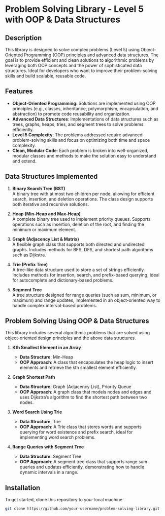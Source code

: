 # Problem Solving Library - Level 5 with OOP & Data Structures

## Description

This library is designed to solve complex problems (Level 5) using Object-Oriented Programming (OOP) principles and advanced data structures. The goal is to provide efficient and clean solutions to algorithmic problems by leveraging both OOP concepts and the power of sophisticated data structures. Ideal for developers who want to improve their problem-solving skills and build scalable, reusable code.

## Features

- **Object-Oriented Programming**: Solutions are implemented using OOP principles (e.g., classes, inheritance, polymorphism, encapsulation, and abstraction) to promote code reusability and organization.
- **Advanced Data Structures**: Implementations of data structures such as trees, graphs, heaps, tries, and segment trees to solve problems efficiently.
- **Level 5 Complexity**: The problems addressed require advanced problem-solving skills and focus on optimizing both time and space complexity.
- **Clean, Modular Code**: Each problem is broken into well-organized, modular classes and methods to make the solution easy to understand and extend.

## Data Structures Implemented

1. **Binary Search Tree (BST)**  
   A binary tree with at most two children per node, allowing for efficient search, insertion, and deletion operations. The class design supports both iterative and recursive solutions.

2. **Heap (Min-Heap and Max-Heap)**  
   A complete binary tree used to implement priority queues. Supports operations such as insertion, deletion of the root, and finding the minimum or maximum element.

3. **Graph (Adjacency List & Matrix)**  
   A flexible graph class that supports both directed and undirected graphs. Includes methods for BFS, DFS, and shortest path algorithms such as Dijkstra.

4. **Trie (Prefix Tree)**  
   A tree-like data structure used to store a set of strings efficiently. Includes methods for insertion, search, and prefix-based querying, ideal for autocomplete and dictionary-based problems.

5. **Segment Tree**  
   A tree structure designed for range queries (such as sum, minimum, or maximum) and range updates, implemented in an object-oriented way to handle complex interval-based problems.

## Problem Solving Using OOP & Data Structures

This library includes several algorithmic problems that are solved using object-oriented design principles and the above data structures.

1. **Kth Smallest Element in an Array**  
   - **Data Structure**: Min-Heap  
   - **OOP Approach**: A class that encapsulates the heap logic to insert elements and retrieve the kth smallest element efficiently.

2. **Graph Shortest Path**  
   - **Data Structure**: Graph (Adjacency List), Priority Queue  
   - **OOP Approach**: A graph class that models nodes and edges and uses Dijkstra’s algorithm to find the shortest path between two nodes.

3. **Word Search Using Trie**  
   - **Data Structure**: Trie  
   - **OOP Approach**: A Trie class that stores words and supports querying for word existence and prefix search, ideal for implementing word search problems.

4. **Range Queries with Segment Tree**  
   - **Data Structure**: Segment Tree  
   - **OOP Approach**: A segment tree class that supports range sum queries and updates efficiently, demonstrating how to handle dynamic intervals in a range.

## Installation

To get started, clone this repository to your local machine:

```bash
git clone https://github.com/your-username/problem-solving-library.git
